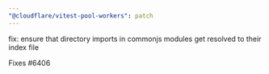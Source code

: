 ```yaml
---
"@cloudflare/vitest-pool-workers": patch
---
```


fix: ensure that directory imports in commonjs modules get resolved to their index file

Fixes #6406
